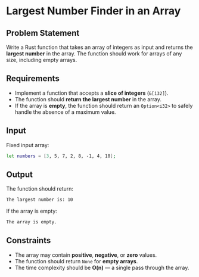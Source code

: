 # Largest Number Finder in an Array

## Problem Statement

Write a Rust function that takes an array of integers as input and returns the **largest number** in the array. The function should work for arrays of any size, including empty arrays.

## Requirements

- Implement a function that accepts a **slice of integers** (`&[i32]`).
- The function should **return the largest number** in the array.
- If the array is **empty**, the function should return an `Option<i32>` to safely handle the absence of a maximum value.

## Input

Fixed input array:

```bash
let numbers = [3, 5, 7, 2, 8, -1, 4, 10];
```

## Output

The function should return:

```bash
The largest number is: 10
```

If the array is empty:

```bash
The array is empty.
```

## Constraints

- The array may contain **positive**, **negative**, or **zero** values.
- The function should return `None` for **empty arrays**.
- The time complexity should be **O(n)** — a single pass through the array.
